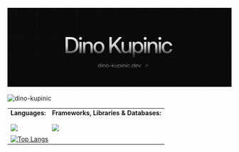 <a href="https://dino-kupinic.dev/"><img src="assets/background.jpg" alt="background"></a>
<p><img src="https://komarev.com/ghpvc/?username=dino-kupinic&label=Profile%20views&color=red&style=for-the-badge" alt="dino-kupinic" /></p>

<table>
<tr>
<td><strong>Languages:</strong><br><br><img src="https://skillicons.dev/icons?i=c,cpp,css,html,js,ts,java,py,php,bash" style="height:32px;"></td>
<td><strong>Frameworks, Libraries & Databases:</strong><br><br><img src="https://skillicons.dev/icons?i=express,nodejs,react,next,svelte,fastapi,vite,vue,nuxtjs,vitest,pinia,spring,symfony,tailwind,mysql,postgres,supabase,mongodb&perline=50" style="height:32px;"></td>
</tr>
<tr>
<td colspan="2">
<a href="https://github.com/anuraghazra/github-readme-stats"><img src="https://github-readme-stats.vercel.app/api/top-langs/?username=Dino-Kupinic&layout=compact&hide=cmake,dockerfile,plpgsql&bg_color=0D1117&text_color=c9d1d9&langs_count=8&hide_border=true&card_width=600&exclude_repo=Communify-Presentation,school-projects-presentation,Dino-Kupinic" alt="Top Langs"></a></td>
</tr>
</table>
